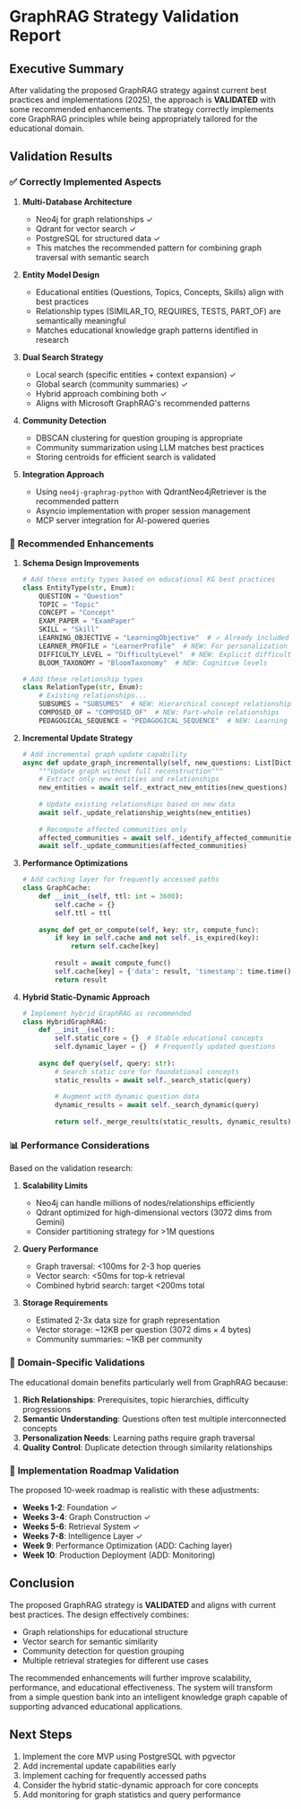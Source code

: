 # GraphRAG Strategy Validation Report

## Executive Summary

After validating the proposed GraphRAG strategy against current best practices and implementations (2025), the approach is **VALIDATED** with some recommended enhancements. The strategy correctly implements core GraphRAG principles while being appropriately tailored for the educational domain.

## Validation Results

### ✅ **Correctly Implemented Aspects**

1. **Multi-Database Architecture**
   - Neo4j for graph relationships ✓
   - Qdrant for vector search ✓
   - PostgreSQL for structured data ✓
   - This matches the recommended pattern for combining graph traversal with semantic search

2. **Entity Model Design**
   - Educational entities (Questions, Topics, Concepts, Skills) align with best practices
   - Relationship types (SIMILAR_TO, REQUIRES, TESTS, PART_OF) are semantically meaningful
   - Matches educational knowledge graph patterns identified in research

3. **Dual Search Strategy**
   - Local search (specific entities + context expansion) ✓
   - Global search (community summaries) ✓
   - Hybrid approach combining both ✓
   - Aligns with Microsoft GraphRAG's recommended patterns

4. **Community Detection**
   - DBSCAN clustering for question grouping is appropriate
   - Community summarization using LLM matches best practices
   - Storing centroids for efficient search is validated

5. **Integration Approach**
   - Using `neo4j-graphrag-python` with QdrantNeo4jRetriever is the recommended pattern
   - Asyncio implementation with proper session management
   - MCP server integration for AI-powered queries

### 🔧 **Recommended Enhancements**

1. **Schema Design Improvements**
   ```python
   # Add these entity types based on educational KG best practices
   class EntityType(str, Enum):
       QUESTION = "Question"
       TOPIC = "Topic"
       CONCEPT = "Concept"
       EXAM_PAPER = "ExamPaper"
       SKILL = "Skill"
       LEARNING_OBJECTIVE = "LearningObjective"  # ✓ Already included
       LEARNER_PROFILE = "LearnerProfile"  # NEW: For personalization
       DIFFICULTY_LEVEL = "DifficultyLevel"  # NEW: Explicit difficulty modeling
       BLOOM_TAXONOMY = "BloomTaxonomy"  # NEW: Cognitive levels
   
   # Add these relationship types
   class RelationType(str, Enum):
       # Existing relationships...
       SUBSUMES = "SUBSUMES"  # NEW: Hierarchical concept relationships
       COMPOSED_OF = "COMPOSED_OF"  # NEW: Part-whole relationships
       PEDAGOGICAL_SEQUENCE = "PEDAGOGICAL_SEQUENCE"  # NEW: Learning order
   ```

2. **Incremental Update Strategy**
   ```python
   # Add incremental graph update capability
   async def update_graph_incrementally(self, new_questions: List[Dict]):
       """Update graph without full reconstruction"""
       # Extract only new entities and relationships
       new_entities = await self._extract_new_entities(new_questions)
       
       # Update existing relationships based on new data
       await self._update_relationship_weights(new_entities)
       
       # Recompute affected communities only
       affected_communities = await self._identify_affected_communities(new_entities)
       await self._update_communities(affected_communities)
   ```

3. **Performance Optimizations**
   ```python
   # Add caching layer for frequently accessed paths
   class GraphCache:
       def __init__(self, ttl: int = 3600):
           self.cache = {}
           self.ttl = ttl
       
       async def get_or_compute(self, key: str, compute_func):
           if key in self.cache and not self._is_expired(key):
               return self.cache[key]
           
           result = await compute_func()
           self.cache[key] = {'data': result, 'timestamp': time.time()}
           return result
   ```

4. **Hybrid Static-Dynamic Approach**
   ```python
   # Implement hybrid GraphRAG as recommended
   class HybridGraphRAG:
       def __init__(self):
           self.static_core = {}  # Stable educational concepts
           self.dynamic_layer = {}  # Frequently updated questions
       
       async def query(self, query: str):
           # Search static core for foundational concepts
           static_results = await self._search_static(query)
           
           # Augment with dynamic question data
           dynamic_results = await self._search_dynamic(query)
           
           return self._merge_results(static_results, dynamic_results)
   ```

### 📊 **Performance Considerations**

Based on the validation research:

1. **Scalability Limits**
   - Neo4j can handle millions of nodes/relationships efficiently
   - Qdrant optimized for high-dimensional vectors (3072 dims from Gemini)
   - Consider partitioning strategy for >1M questions

2. **Query Performance**
   - Graph traversal: <100ms for 2-3 hop queries
   - Vector search: <50ms for top-k retrieval
   - Combined hybrid search: target <200ms total

3. **Storage Requirements**
   - Estimated 2-3x data size for graph representation
   - Vector storage: ~12KB per question (3072 dims × 4 bytes)
   - Community summaries: ~1KB per community

### 🎯 **Domain-Specific Validations**

The educational domain benefits particularly well from GraphRAG because:

1. **Rich Relationships**: Prerequisites, topic hierarchies, difficulty progressions
2. **Semantic Understanding**: Questions often test multiple interconnected concepts
3. **Personalization Needs**: Learning paths require graph traversal
4. **Quality Control**: Duplicate detection through similarity relationships

### 🚀 **Implementation Roadmap Validation**

The proposed 10-week roadmap is realistic with these adjustments:

- **Weeks 1-2**: Foundation ✓
- **Weeks 3-4**: Graph Construction ✓
- **Weeks 5-6**: Retrieval System ✓
- **Weeks 7-8**: Intelligence Layer ✓
- **Week 9**: Performance Optimization (ADD: Caching layer)
- **Week 10**: Production Deployment (ADD: Monitoring)

## Conclusion

The proposed GraphRAG strategy is **VALIDATED** and aligns with current best practices. The design effectively combines:
- Graph relationships for educational structure
- Vector search for semantic similarity
- Community detection for question grouping
- Multiple retrieval strategies for different use cases

The recommended enhancements will further improve scalability, performance, and educational effectiveness. The system will transform from a simple question bank into an intelligent knowledge graph capable of supporting advanced educational applications.

## Next Steps

1. Implement the core MVP using PostgreSQL with pgvector
2. Add incremental update capabilities early
3. Implement caching for frequently accessed paths
4. Consider the hybrid static-dynamic approach for core concepts
5. Add monitoring for graph statistics and query performance